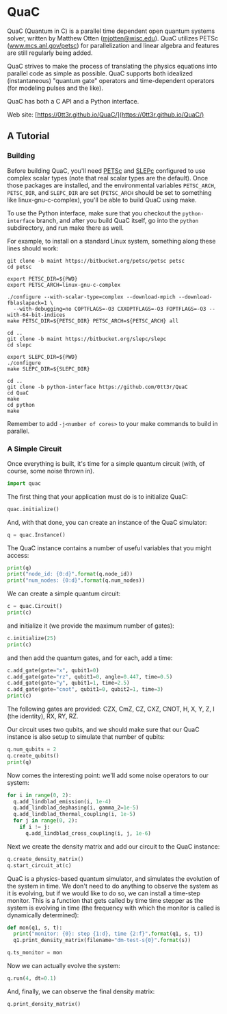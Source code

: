 # QuaC

QuaC (Quantum in C) is a parallel time dependent open quantum systems solver, written by Matthew Otten (mjotten@wisc.edu). QuaC utilizes PETSc (www.mcs.anl.gov/petsc) for parallelization and linear algebra and features are still regularly being added.

QuaC strives to make the process of translating the physics equations into parallel code as simple as possible. QuaC supports both idealized (instantaneous) "quantum gate" operators and time-dependent operators (for modeling pulses and the like).

QuaC has both a C API and a Python interface.

Web site: [https://0tt3r.github.io/QuaC/](https://0tt3r.github.io/QuaC/)

## A Tutorial

### Building

Before building QuaC, you'll need [PETSc](http://www.mcs.anl.gov/petsc) and [SLEPc](http://slepc.upv.es/) configured to use complex scalar types (note that real scalar types are the default). Once those packages are installed, and the environmental variables `PETSC_ARCH`, `PETSC_DIR`, and `SLEPC_DIR` are set (`PETSC_ARCH` should be set to something like linux-gnu-c-complex), you'll be able to build QuaC using make.

To use the Python interface, make sure that you checkout the `python-interface` branch, and after you build QuaC itself, go into the `python` subdirectory, and run make there as well.

For example, to install on a standard Linux system, something along these lines should work:

```
git clone -b maint https://bitbucket.org/petsc/petsc petsc
cd petsc

export PETSC_DIR=${PWD}
export PETSC_ARCH=linux-gnu-c-complex 

./configure --with-scalar-type=complex --download-mpich --download-fblaslapack=1 \
  --with-debugging=no COPTFLAGS=-O3 CXXOPTFLAGS=-O3 FOPTFLAGS=-O3 --with-64-bit-indices
make PETSC_DIR=${PETSC_DIR} PETSC_ARCH=${PETSC_ARCH} all

cd ..
git clone -b maint https://bitbucket.org/slepc/slepc
cd slepc

export SLEPC_DIR=${PWD}
./configure
make SLEPC_DIR=${SLEPC_DIR}

cd ..
git clone -b python-interface https://github.com/0tt3r/QuaC
cd QuaC
make
cd python
make
```

Remember to add `-j<number of cores>` to your make commands to build in parallel.

### A Simple Circuit

Once everything is built, it's time for a simple quantum circuit (with, of course, some noise thrown in).

```python
import quac
```

The first thing that your application must do is to initialize QuaC:

```python
quac.initialize()
```

And, with that done, you can create an instance of the QuaC simulator:

```python
q = quac.Instance()
```

The QuaC instance contains a number of useful variables that you might access:

```python
print(q)
print("node_id: {0:d}".format(q.node_id))
print("num_nodes: {0:d}".format(q.num_nodes))
```

We can create a simple quantum circuit:

```python
c = quac.Circuit()
print(c)
```

and initialize it (we provide the maximum number of gates):

```python
c.initialize(25)
print(c)
```

and then add the quantum gates, and for each, add a time:

```python
c.add_gate(gate="x", qubit1=0)
c.add_gate(gate="rz", qubit1=0, angle=0.447, time=0.5)
c.add_gate(gate="y", qubit1=1, time=2.5)
c.add_gate(gate="cnot", qubit1=0, qubit2=1, time=3)
print(c)
```

The following gates are provided: CZX, CmZ, CZ, CXZ, CNOT, H, X, Y, Z, I (the identity), RX, RY, RZ.

Our circuit uses two qubits, and we should make sure that our QuaC instance is also setup to simulate that number of qubits:

```python
q.num_qubits = 2
q.create_qubits()
print(q)
```

Now comes the interesting point: we'll add some noise operators to our system:

```python
for i in range(0, 2):
  q.add_lindblad_emission(i, 1e-4)
  q.add_lindblad_dephasing(i, gamma_2=1e-5)
  q.add_lindblad_thermal_coupling(i, 1e-5)
  for j in range(0, 2):
    if i != j:
      q.add_lindblad_cross_coupling(i, j, 1e-6)
```

Next we create the density matrix and add our circuit to the QuaC instance:

```python
q.create_density_matrix()
q.start_circuit_at(c)
```

QuaC is a physics-based quantum simulator, and simulates the evolution of the system in time. We don't need to do anything to observe the system as it is evolving, but if we would like to do so, we can install a time-step monitor. This is a function that gets called by time time stepper as the system is evolving in time (the frequency with which the monitor is called is dynamically determined):

```python
def mon(q1, s, t):
  print("monitor: {0}: step {1:d}, time {2:f}".format(q1, s, t))
  q1.print_density_matrix(filename="dm-test-s{0}".format(s))

q.ts_monitor = mon
```

Now we can actually evolve the system:

```python
q.run(4, dt=0.1)
```

And, finally, we can observe the final density matrix:

```python
q.print_density_matrix()
```


